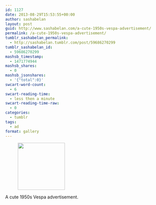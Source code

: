 ```yaml
---
id: 1127
date: 2013-08-29T15:53:55+00:00
author: sashabelan
layout: post
guid: http://www.sashabelan.com/a-cute-1950s-vespa-advertisement/
permalink: /a-cute-1950s-vespa-advertisement/
tumblr_sashabelan_permalink:
  - http://sashabelan.tumblr.com/post/59686270299
tumblr_sashabelan_id:
  - 59686270299
mashsb_timestamp:
  - 1471774944
mashsb_shares:
  - 0
mashsb_jsonshares:
  - '{"total":0}'
swcart-word-count:
  - 6
swcart-reading-time:
  - less then a minute
swcart-reading-time-raw:
  - 0
categories:
  - tumblr
tags:
  - ad
format: gallery
---
```

<div id='gallery-536' class='gallery galleryid-1127 gallery-columns-3 gallery-size-thumbnail'>
  <figure class='gallery-item'> 
  
  <div class='gallery-icon portrait'>
    <a href='http://www.sashabelan.ru/a-cute-1950s-vespa-advertisement/attachment/1128/'><img width="150" height="150" src="http://www.sashabelan.ru/wp-content/uploads/2013/08/tumblr_msautvfc8r1qarj97o1_500-150x150.jpg" class="attachment-thumbnail size-thumbnail" alt="" /></a>
  </div></figure>
</div>

A cute 1950s Vespa advertisement.